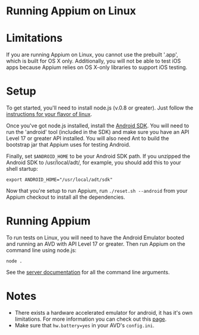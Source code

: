 Running Appium on Linux
=======================

# Limitations

If you are running Appium on Linux, you cannot use the prebuilt '.app', which is built for OS X only. Additionally, you will not be able to test iOS apps because Appium relies on OS X-only libraries to support iOS testing.

# Setup

To get started, you'll need to install node.js (v.0.8 or greater). Just follow the [instructions for your flavor of linux](https://github.com/joyent/node/wiki/Installing-Node.js-via-package-manager).

Once you've got node.js installed, install the [Android SDK](http://developer.android.com/sdk/index.html). You will need to run the 'android' tool (included in the SDK) and make sure you have an API Level 17 or greater API installed. You will also need Ant to build the bootstrap jar that Appium uses for testing Android.

Finally, set `$ANDROID_HOME` to be your Android SDK path. If you unzipped the Android SDK to /usr/local/adt/, for example, you should add this to your shell startup:

    export ANDROID_HOME="/usr/local/adt/sdk"

Now that you're setup to run Appium, run `./reset.sh --android` from your Appium checkout to install all the dependencies.

# Running Appium

To run tests on Linux, you will need to have the Android Emulator booted and running an AVD with API Level 17 or greater. Then run Appium on the command line using node.js:

    node .

See the [server documentation](https://github.com/appium/appium/blob/master/docs/server-args.md) for all the command line arguments.

# Notes
* There exists a hardware accelerated emulator for android, it has it's own
  limitations. For more information you can check out this
  [page](https://github.com/appium/appium/blob/master/docs/android-hax-emulator.md).
* Make sure that `hw.battery=yes` in your AVD's `config.ini`.
